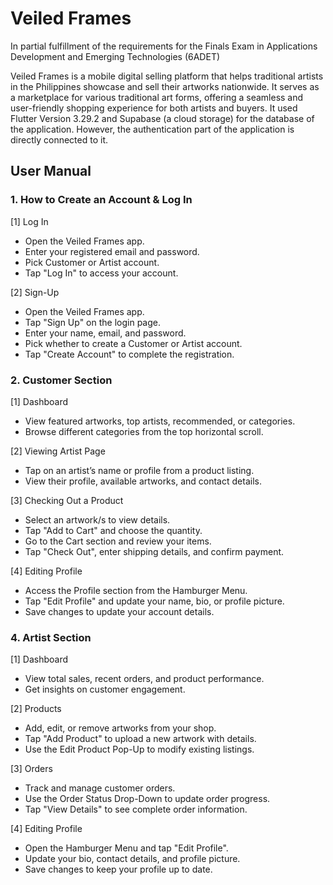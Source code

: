 # Veiled Frames

In partial fulfillment of the requirements for the Finals Exam in Applications Development and Emerging Technologies (6ADET)

Veiled Frames is a mobile digital selling platform that helps traditional artists in the Philippines showcase and sell their artworks nationwide. It serves as a marketplace for various traditional art forms, offering a seamless and user-friendly shopping experience for both artists and buyers. It used Flutter Version 3.29.2 and Supabase (a cloud storage) for the database of the application. However, the authentication part of the application is directly connected to it. 

## User Manual
### 1. How to Create an Account & Log In
[1] Log In
- Open the Veiled Frames app.
- Enter your registered email and password.
- Pick Customer or Artist account.
- Tap "Log In" to access your account.
  
[2] Sign-Up
- Open the Veiled Frames app.
- Tap "Sign Up" on the login page.
- Enter your name, email, and password.
- Pick whether to create a Customer or Artist account.
- Tap "Create Account" to complete the registration.

### 2. Customer Section
[1] Dashboard
- View featured artworks, top artists, recommended, or categories.
- Browse different categories from the top horizontal scroll.

[2] Viewing Artist Page
- Tap on an artist’s name or profile from a product listing.
- View their profile, available artworks, and contact details.
  
[3] Checking Out a Product
- Select an artwork/s to view details.
- Tap "Add to Cart" and choose the quantity.
- Go to the Cart section and review your items.
- Tap "Check Out", enter shipping details, and confirm payment.
  
[4] Editing Profile
- Access the Profile section from the Hamburger Menu.
- Tap "Edit Profile" and update your name, bio, or profile picture.
- Save changes to update your account details.

### 4. Artist Section
[1] Dashboard
- View total sales, recent orders, and product performance.
- Get insights on customer engagement.
  
[2] Products
- Add, edit, or remove artworks from your shop.
- Tap "Add Product" to upload a new artwork with details.
- Use the Edit Product Pop-Up to modify existing listings.
  
[3] Orders
- Track and manage customer orders.
- Use the Order Status Drop-Down to update order progress.
- Tap "View Details" to see complete order information.
  
[4] Editing Profile
- Open the Hamburger Menu and tap "Edit Profile".
- Update your bio, contact details, and profile picture.
- Save changes to keep your profile up to date.
